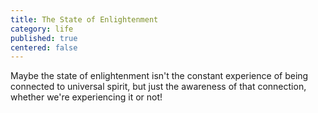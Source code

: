 ```yaml
---
title: The State of Enlightenment
category: life
published: true
centered: false
---
```


Maybe the state of enlightenment
isn't the constant experience 
of being connected to universal spirit,
but just the awareness of that connection,
whether we're experiencing it or not!
